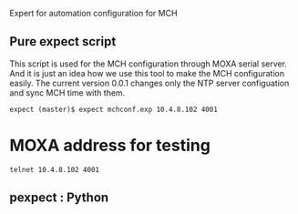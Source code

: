 Expert for automation configuration for MCH


## Pure expect script

This script is used for the MCH configuration through MOXA serial server. And it is just an idea how we use this tool to make the MCH configuration easily. The current version 0.0.1 changes only the NTP server configuation and sync MCH time with them. 

```
expect (master)$ expect mchconf.exp 10.4.8.102 4001
```

# MOXA address for testing
```
telnet 10.4.8.102 4001
```

## pexpect : Python
